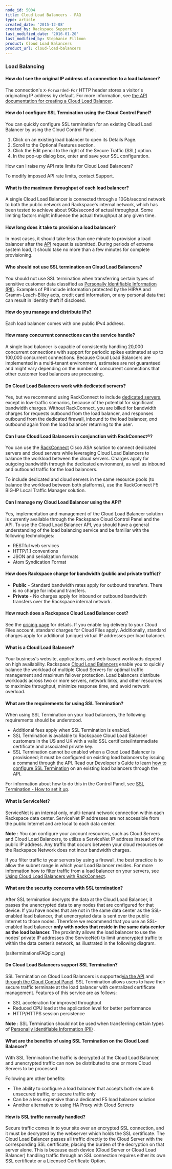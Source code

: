 ```yaml
---
node_id: 5004
title: Cloud Load Balancers - FAQ
type: article
created_date: '2015-12-08'
created_by: Rackspace Support
last_modified_date: '2016-01-20'
last_modified_by: Stephanie Fillmon
product: Cloud Load Balancers
product_url: cloud-load-balancers
---
```


### Load Balancing

#### How do I see the original IP address of a connection to a load balancer?

The connection's `X-Forwarded-For` HTTP header stores a visitor's
originating IP address by default. For more information, see [the API
documentation for creating a Cloud Load
Balancer](https://developer.rackspace.com/docs/cloud-load-balancers/v1/developer-guide/#creating-a-load-balancer).

#### How do I configure SSL Termination using the Cloud Control Panel?

You can quickly configure SSL termination for an existing Cloud Load
Balancer by using the Cloud Control Panel.

1.  Click on an existing load balancer to open its Details Page.
2.  Scroll to the Optional Features section.
3.  Click the Edit pencil to the right of the Secure Traffic (SSL)
    option.
4.  In the pop-up dialog box, enter and save your SSL configuration.

How can I raise my API rate limits for Cloud Load Balancers?

To modify imposed API rate limits, contact Support.

#### What is the maximum throughput of each load balancer?

A single Cloud Load Balancer is connected through a 10Gb/second network
to both the public network and Rackspace's internal network, which has
been tested to achieve about 9Gb/second of actual throughput. Some
limiting factors might influence the actual throughput at any given
time.

#### How long does it take to provision a load balancer?

In most cases, it should take less than one minute to provision a load
balancer after the
[API](http://www.rackspace.com/cloud/cloud_hosting_products/loadbalancers/api/)
request is submitted. During periods of extreme system load, it should
take no more than a few minutes for complete provisioning.

#### Who should not use SSL termination on Cloud Load Balancers?

You should not use SSL termination when transferring certain types of
sensitive customer data classified as [Personally Identifiable
Information
(PII)](/how-to/definition-of-personally-identifiable-information-pii).
Examples of PII include information protected by the HIPAA and
Gramm-Leach-Bliley acts, credit card information, or any personal data
that can result in identity theft if disclosed.

#### How do you manage and distribute IPs?

Each load balancer comes with one public IPv4 address.

#### How many concurrent connections can the service handle?

A single load balancer is capable of consistently handling 20,000
concurrent connections with support for periodic spikes estimated at up
to 100,000 concurrent connections. Because Cloud Load Balancers are
implemented in a multi-tenant environment, estimates are not guaranteed
and might vary depending on the number of concurrent connections that
other customer load balancers are processing.

#### Do Cloud Load Balancers work with dedicated servers?

Yes, but we recommend using RackConnect to include [dedicated
servers](http://www.rackspace.com/managed-hosting/dedicated-servers/),
except in low-traffic scenarios, because of the potential for
significant bandwidth charges. Without RackConnect, you are billed for
bandwidth charges for requests outbound from the load balancer, and
responses outbound from the dedicated firewall, inbound to the load
balancer, *and* outbound again from the load balancer returning to the
user.

#### Can I use Cloud Load Balancers in conjunction with RackConnect&reg;?

You can use the
[RackConnect](http://www.rackspace.com/cloud/hybrid/rackconnect/) Cisco
ASA solution to connect dedicated servers and cloud servers while
leveraging Cloud Load Balancers to balance the workload between the
cloud servers. Charges apply for outgoing bandwidth through the
dedicated environment, as well as inbound and outbound traffic for the
load balancers.

To include dedicated and cloud servers in the same resource pools (to
balance the workload between both platforms), use the RackConnect F5
BIG-IP Local Traffic Manager solution.

#### Can I manage my Cloud Load Balancer using the API?

Yes, implementation and management of the Cloud Load Balancer solution
is currently available through the Rackspace Cloud Control Panel and the
API. To use the Cloud Load Balancer API, you should have a general
understanding of the load balancing service and be familiar with the
following technologies:

-   RESTful web services
-   HTTP/1.1 conventions
-   JSON and serialization formats
-   Atom Syndication Format

#### How does Rackspace charge for bandwidth (public and private traffic)?

-   **Public** - Standard bandwidth rates apply for outbound transfers.
    There is no charge for inbound transfers.
-   **Private** - No charges apply for inbound or outbound bandwidth
    transfers over the Rackspace internal network.

#### How much does a Rackspace Cloud Load Balancer cost?

See the [pricing
page](http://www.rackspace.com/cloud/load-balancing/pricing/) for
details. If you enable log delivery to your Cloud Files account,
standard charges for Cloud Files apply. Additionally, standard charges
apply for additional (unique) virtual IP addresses per load balancer.

#### What is a Cloud Load Balancer?

Your business's website, applications, and web-based workloads depend on
high availability. Rackspace [Cloud Load
Balancers](http://www.rackspace.com/cloud/load-balancing/) enable you to
quickly balance the workload of multiple Cloud Servers for optimal
traffic management and maximum failover protection. Load balancers
distribute workloads across two or more servers, network links, and
other resources to maximize throughput, minimize response time, and
avoid network overload.

#### What are the requirements for using SSL Termination?

When using SSL Termination on your load balancers, the following
requirements should be understood.

-   Additional fees apply when SSL Termination is enabled.
-   SSL Termination is available to Rackspace Cloud Load Balancer
    customers in the US and UK with a valid SSL certificate/intermediate
    certificate and associated private key.
-   SSL Termination cannot be enabled when a Cloud Load Balancer is
    provisioned; it must be configured on existing load balancers by
    issuing a command through the API. Read our Developer's Guide to
    learn [how to configure SSL
    Termination](https://developer.rackspace.com/docs/cloud-load-balancers/v1/developer-guide/#document-api-operations/ssl-termination)
    on an existing load balancers through the API.

For information about how to do this in the Control Panel, see [SSL
Termination - How to set it
up](https://community.rackspace.com/products/f/25/t/3302).

#### What is ServiceNet?

ServiceNet is an internal only, multi-tenant network connection within
each Rackspace data center. ServiceNet IP addresses are not accessible
from the public Internet and are local to each data center.

**Note** : You can configure your account resources, such as Cloud
Servers and Cloud Load Balancers, to utilize a ServiceNet IP address
instead of the public IP address. Any traffic that occurs between your
cloud resources on the Rackspace Network does not incur bandwidth
charges.

If you filter traffic to your servers by using a firewall, the best
practice is to allow the subnet range in which your Load Balancer
resides. For more information how to filter traffic from a load balancer
on your servers, see [Using Cloud Load Balancers with
RackConnect](/how-to/using-cloud-load-balancers-with-rackconnect).

#### What are the security concerns with SSL termination?

After SSL termination decrypts the data at the Cloud Load Balancer, it
passes the unencrypted data to any nodes that are configured for that
device. If you have nodes that are not in the same data center as the
SSL-enabled load balancer, that unencrypted data is sent over the public
Internet to those nodes. Therefore we recommend that you use an
SSL-enabled load balancer **only with nodes that reside in the same data
center as the load balancer.** The proximity allows the load balancer to
use the nodes&rsquo; private IP addresses (the ServiceNet) to limit
unencrypted traffic to within the data center&rsquo;s network, as illustrated
in the following diagram.

(sslterminationsFAQpic.png)

#### Do Cloud Load Balancers support SSL Termination?

SSL Termination on Cloud Load Balancers is supported[via the
API](https://developer.rackspace.com/docs/cloud-load-balancers/v1/developer-guide/#document-api-operations/ssl-termination)
and [through the Cloud Control
Panel](/how-to/cloud-load-balancers-faq).
SSL Termination allows users to have their secure traffic terminate at
the load balancer with centralized certificate management. Features of
this service are as follows:

-   SSL acceleration for improved throughput
-   Reduced CPU load at the application level for better performance
-   HTTP/HTTPS session persistence

**Note** : SSL Termination should not be used when transferring certain
types of [Personally Identifiable Information
(PII)](/how-to/definition-of-personally-identifiable-information-pii)
.

#### What are the benefits of using SSL Termination on the Cloud Load Balancer?

With SSL Termination the traffic is decrypted at the Cloud Load
Balancer, and unencrypted traffic can now be distributed to one or more
Cloud Servers to be processed

Following are other benefits:

-   The ability to configure a load balancer that accepts both secure &
    unsecured traffic, or secure traffic only
-   Can be a less expensive than a dedicated F5 load balancer solution
-   Another alternative to using HA Proxy with Cloud Servers

#### How is SSL traffic normally handled?

Secure traffic comes in to your site over an encrypted SSL connection,
and it must be decrypted by the webserver which holds the SSL
certificate. The Cloud Load Balancer passes all traffic directly to the
Cloud Server with the corresponding SSL certificate, placing the burden
of the decryption on that server alone. This is because each device
(Cloud Server or Cloud Load Balancer) handling traffic through an SSL
connection requires either its own SSL certificate or a Licensed
Certificate Option.

